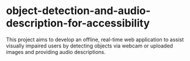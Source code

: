 # object-detection-and-audio-description-for-accessibility
This project aims to develop an offline, real-time web application to assist visually impaired users by detecting objects via webcam or uploaded images and providing audio descriptions.
